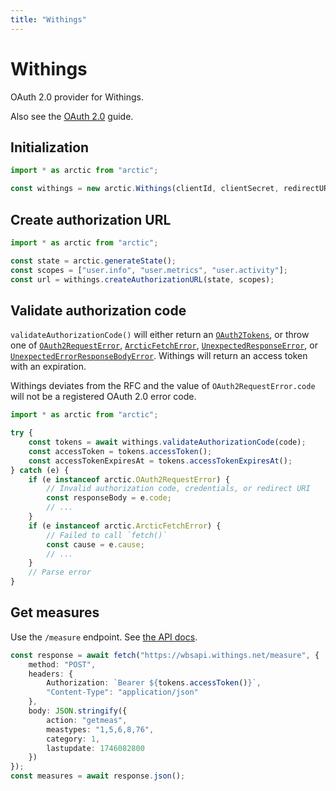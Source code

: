 ```yaml
---
title: "Withings"
---
```


# Withings

OAuth 2.0 provider for Withings.

Also see the [OAuth 2.0](/guides/oauth2) guide.

## Initialization

```ts
import * as arctic from "arctic";

const withings = new arctic.Withings(clientId, clientSecret, redirectURI);
```

## Create authorization URL

```ts
import * as arctic from "arctic";

const state = arctic.generateState();
const scopes = ["user.info", "user.metrics", "user.activity"];
const url = withings.createAuthorizationURL(state, scopes);
```

## Validate authorization code

`validateAuthorizationCode()` will either return an [`OAuth2Tokens`](/reference/main/OAuth2Tokens), or throw one of [`OAuth2RequestError`](/reference/main/OAuth2RequestError), [`ArcticFetchError`](/reference/main/ArcticFetchError), [`UnexpectedResponseError`](/reference/main/UnexpectedResponseError), or [`UnexpectedErrorResponseBodyError`](/reference/main/UnexpectedErrorResponseBodyError). Withings will return an access token with an expiration.

Withings deviates from the RFC and the value of `OAuth2RequestError.code` will not be a registered OAuth 2.0 error code.

```ts
import * as arctic from "arctic";

try {
	const tokens = await withings.validateAuthorizationCode(code);
	const accessToken = tokens.accessToken();
	const accessTokenExpiresAt = tokens.accessTokenExpiresAt();
} catch (e) {
	if (e instanceof arctic.OAuth2RequestError) {
		// Invalid authorization code, credentials, or redirect URI
		const responseBody = e.code;
		// ...
	}
	if (e instanceof arctic.ArcticFetchError) {
		// Failed to call `fetch()`
		const cause = e.cause;
		// ...
	}
	// Parse error
}
```

## Get measures

Use the `/measure` endpoint. See [the API docs](https://developer.withings.com/api-reference/#tag/measure).

```ts
const response = await fetch("https://wbsapi.withings.net/measure", {
	method: "POST",
	headers: {
		Authorization: `Bearer ${tokens.accessToken()}`,
		"Content-Type": "application/json"
	},
	body: JSON.stringify({
		action: "getmeas",
		meastypes: "1,5,6,8,76",
		category: 1,
		lastupdate: 1746082800
	})
});
const measures = await response.json();
```
